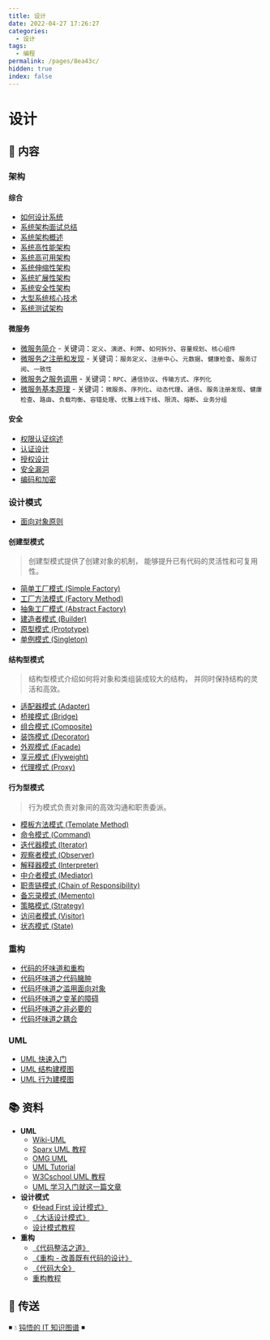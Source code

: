 ```yaml
---
title: 设计
date: 2022-04-27 17:26:27
categories:
  - 设计
tags:
  - 编程
permalink: /pages/8ea43c/
hidden: true
index: false
---
```


# 设计

## 📖 内容

### 架构

#### 综合

- [如何设计系统](01.架构/00.综合/00.如何设计系统.md)
- [系统架构面试总结](01.架构/00.综合/01.系统架构面试.md)
- [系统架构概述](01.架构/00.综合/02.系统架构概述.md)
- [系统高性能架构](01.架构/00.综合/03.系统高性能架构.md)
- [系统高可用架构](01.架构/00.综合/04.系统高可用架构.md)
- [系统伸缩性架构](01.架构/00.综合/05.系统伸缩性架构.md)
- [系统扩展性架构](01.架构/00.综合/06.系统扩展性架构.md)
- [系统安全性架构](01.架构/00.综合/07.系统安全性架构.md)
- [大型系统核心技术](01.架构/00.综合/08.大型系统核心技术.md)
- [系统测试架构](01.架构/00.综合/09.系统测试架构.md)

#### 微服务

- [微服务简介](01.架构/01.微服务/01.微服务简介.md) - 关键词：`定义`、`演进`、`利弊`、`如何拆分`、`容量规划`、`核心组件`
- [微服务之注册和发现](01.架构/01.微服务/02.微服务之注册和发现.md) - 关键词：`服务定义`、`注册中心`、`元数据`、`健康检查`、`服务订阅`、`一致性`
- [微服务之服务调用](01.架构/01.微服务/03.微服务之服务调用.md) - 关键词：`RPC`、`通信协议`、`传输方式`、`序列化`
- [微服务基本原理](01.架构/01.微服务/10.微服务基本原理.md) - 关键词：`微服务`、`序列化`、`动态代理`、`通信`、`服务注册发现`、`健康检查`、`路由`、`负载均衡`、`容错处理`、`优雅上线下线`、`限流`、`熔断`、`业务分组`

#### 安全

- [权限认证综述](01.架构/02.安全/01.综述.md)
- [认证设计](01.架构/02.安全/02.认证.md)
- [授权设计](01.架构/02.安全/03.授权.md)
- [安全漏洞](01.架构/02.安全/05.安全漏洞.md)
- [编码和加密](01.架构/02.安全/06.编码和加密.md)

### 设计模式

- [面向对象原则](02.设计模式/25.面向对象原则.md)

#### 创建型模式

> 创建型模式提供了创建对象的机制， 能够提升已有代码的灵活性和可复用性。

- [简单工厂模式 (Simple Factory)](02.设计模式/01.简单工厂模式.md)
- [工厂方法模式 (Factory Method)](02.设计模式/02.工厂方法模式.md)
- [抽象工厂模式 (Abstract Factory)](02.设计模式/03.抽象工厂模式.md)
- [建造者模式 (Builder)](02.设计模式/04.建造者模式.md)
- [原型模式 (Prototype)](02.设计模式/05.原型模式.md)
- [单例模式 (Singleton)](02.设计模式/06.单例模式.md)

#### 结构型模式

> 结构型模式介绍如何将对象和类组装成较大的结构， 并同时保持结构的灵活和高效。

- [适配器模式 (Adapter)](02.设计模式/07.适配器模式.md)
- [桥接模式 (Bridge)](02.设计模式/08.桥接模式.md)
- [组合模式 (Composite)](02.设计模式/09.组合模式.md)
- [装饰模式 (Decorator)](02.设计模式/10.装饰模式.md)
- [外观模式 (Facade)](02.设计模式/11.外观模式.md)
- [享元模式 (Flyweight)](02.设计模式/12.享元模式.md)
- [代理模式 (Proxy)](02.设计模式/13.代理模式.md)

#### 行为型模式

> 行为模式负责对象间的高效沟通和职责委派。

- [模板方法模式 (Template Method)](02.设计模式/14.模板方法模式.md)
- [命令模式 (Command)](02.设计模式/15.命令模式.md)
- [迭代器模式 (Iterator)](02.设计模式/16.迭代器模式.md)
- [观察者模式 (Observer)](02.设计模式/17.观察者模式.md)
- [解释器模式 (Interpreter)](02.设计模式/18.解释器模式.md)
- [中介者模式 (Mediator)](02.设计模式/19.中介者模式.md)
- [职责链模式 (Chain of Responsibility)](02.设计模式/20.职责链模式.md)
- [备忘录模式 (Memento)](02.设计模式/21.备忘录模式.md)
- [策略模式 (Strategy)](02.设计模式/22.策略模式.md)
- [访问者模式 (Visitor)](02.设计模式/23.访问者模式.md)
- [状态模式 (State)](02.设计模式/24.状态模式.md)

### 重构

- [代码的坏味道和重构](03.重构/01.代码的坏味道和重构.md)
- [代码坏味道之代码臃肿](03.重构/02.代码坏味道之代码臃肿.md)
- [代码坏味道之滥用面向对象](03.重构/03.代码坏味道之滥用面向对象.md)
- [代码坏味道之变革的障碍](03.重构/04.代码坏味道之变革的障碍.md)
- [代码坏味道之非必要的](03.重构/05.代码坏味道之非必要的.md)
- [代码坏味道之耦合](03.重构/06.代码坏味道之耦合.md)

### UML

- [UML 快速入门](05.UML/01.UML快速入门.md)
- [UML 结构建模图](05.UML/02.UML结构建模图.md)
- [UML 行为建模图](05.UML/03.UML行为建模图.md)

## 📚 资料

- **UML**
  - [Wiki-UML](https://zh.wikipedia.org/wiki/统一建模语言)
  - [Sparx UML 教程](https://sparxsystems.cn/resources/uml2_tutorial/index.html)
  - [OMG UML](https://www.omg.org/spec/UML)
  - [UML Tutorial](https://www.tutorialspoint.com/uml/index.htm)
  - [W3Cschool UML 教程](https://www.w3cschool.cn/uml_tutorial/)
  - [UML 学习入门就这一篇文章](https://blog.csdn.net/soft_zzti/article/details/79811923)
- **设计模式**
  - [《Head First 设计模式》](https://book.douban.com/subject/2243615/)
  - [《大话设计模式》](https://book.douban.com/subject/2334288/)
  - [设计模式教程](https://refactoringguru.cn/design-patterns/catalog)
- **重构**
  - [《代码整洁之道》](https://book.douban.com/subject/4199741/)
  - [《重构 - 改善既有代码的设计》](https://book.douban.com/subject/4262627/)
  - [《代码大全》](https://book.douban.com/subject/1477390/)
  - [重构教程](https://sourcemaking.com/refactoring)

## 🚪 传送

◾ 💧 [钝悟的 IT 知识图谱](https://dunwu.github.io/waterdrop/) ◾
